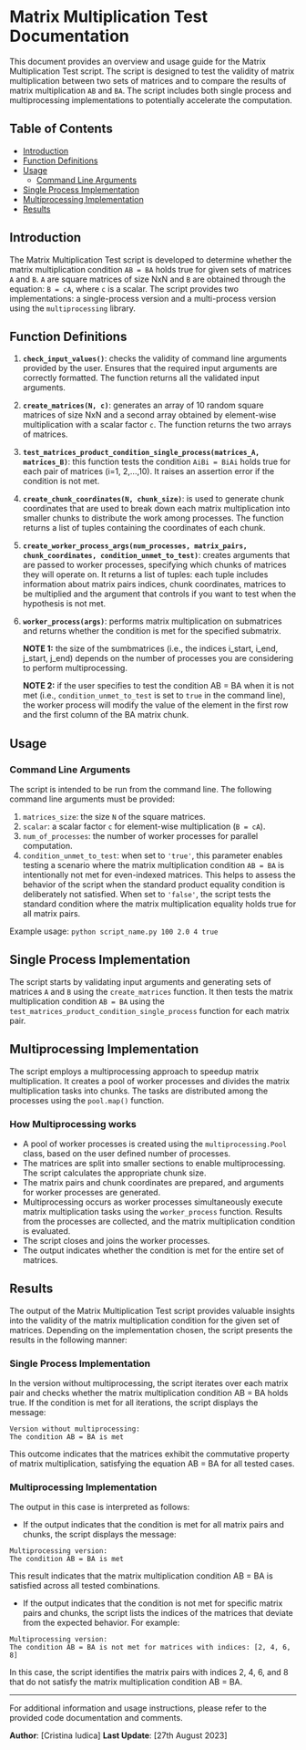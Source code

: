 # Matrix Multiplication Test Documentation

This document provides an overview and usage guide for the Matrix Multiplication Test script. The script is designed to test the validity of matrix multiplication between two sets of matrices and to compare the results of matrix multiplication `AB` and `BA`. The script includes both single process and multiprocessing implementations to potentially accelerate the computation.

## Table of Contents

- [Introduction](#introduction)
- [Function Definitions](#function-definitions)
- [Usage](#usage)
  - [Command Line Arguments](#command-line-arguments)
- [Single Process Implementation](#single-process-implementation)
- [Multiprocessing Implementation](#multiprocessing-implementation)
- [Results](#results)

## Introduction

The Matrix Multiplication Test script is developed to determine whether the matrix multiplication condition `AB = BA` holds true for given sets of matrices `A` and `B`. `A` are square matrices of size NxN and `B` are obtained through the equation: `B = cA`, where `c` is a scalar. The script provides two implementations: a single-process version and a multi-process version using the `multiprocessing` library.

## Function Definitions

1. **`check_input_values()`**:
   checks the validity of command line arguments provided by the user. Ensures that the required input arguments are correctly formatted. The function returns all the validated input arguments.

2. **`create_matrices(N, c)`**:
   generates an array of 10 random square matrices of size NxN and a second array obtained by element-wise multiplication with a scalar factor `c`. The function returns the two arrays of matrices.
   
3. **`test_matrices_product_condition_single_process(matrices_A, matrices_B)`**:
   this function tests the condition `AiBi = BiAi` holds true for each pair of matrices (i=1, 2,...,10). It raises an assertion error if the condition is not met.

4. **`create_chunk_coordinates(N, chunk_size)`**:
   is used to generate chunk coordinates that are used to break down each matrix multiplication into smaller chunks to distribute the work among processes. The function returns a list of tuples containing the coordinates of each chunk.
   
5. **`create_worker_process_args(num_processes, matrix_pairs, chunk_coordinates, condition_unmet_to_test)`**:
  creates arguments that are passed to worker processes, specifying which chunks of matrices they will operate on. It returns a list of tuples: each tuple includes information about matrix pairs indices, chunk coordinates, matrices to be multiplied and the argument that controls if you want to test when the hypothesis is not met.
  
6. **`worker_process(args)`**: 
   performs matrix multiplication on submatrices and returns whether the condition is met for the specified submatrix.
    
   **NOTE 1:** the size of the sumbmatrices (i.e., the indices i_start, i_end, j_start, j_end) depends on the number of processes you are considering to perform multiprocessing.
   
   **NOTE 2:** if the user specifies to test the condition AB = BA when it is not met (i.e., `condition_unmet_to_test` is set to `true` in the command line), the worker process will modify the value of the element in the first row and the first column of the BA matrix chunk.

## Usage

### Command Line Arguments

The script is intended to be run from the command line. The following command line arguments must be provided:

1. `matrices_size`: the size `N` of the square matrices.
2. `scalar`: a scalar factor `c` for element-wise multiplication (`B = cA`).
3. `num_of_processes`: the number of worker processes for parallel computation.
4. `condition_unmet_to_test`: when set to `'true'`, this parameter enables testing a scenario where the matrix multiplication condition `AB = BA` is intentionally not met for even-indexed matrices. This helps to assess the behavior of the script when the standard product equality condition is deliberately not satisfied. When set to `'false'`, the script tests the standard condition where the matrix multiplication equality holds true for all matrix pairs.


Example usage: `python script_name.py 100 2.0 4 true`

## Single Process Implementation

The script starts by validating input arguments and generating sets of matrices `A` and `B` using the `create_matrices` function. It then tests the matrix multiplication condition `AB = BA` using the `test_matrices_product_condition_single_process` function for each matrix pair.

## Multiprocessing Implementation

The script employs a multiprocessing approach to speedup matrix multiplication. It creates a pool of worker processes and divides the matrix multiplication tasks into chunks. The tasks are distributed among the processes using the `pool.map()` function. 

### How Multiprocessing works

- A pool of worker processes is created using the `multiprocessing.Pool` class, based on the user defined number of processes.
- The matrices are split into smaller sections to enable multiprocessing. The script calculates the appropriate chunk size.
- The matrix pairs and chunk coordinates are prepared, and arguments for worker processes are generated.
- Multiprocessing occurs as worker processes simultaneously execute matrix multiplication tasks using the `worker_process` function.
Results from the processes are collected, and the matrix multiplication condition is evaluated.
- The script closes and joins the worker processes.
- The output indicates whether the condition is met for the entire set of matrices.


## Results

The output of the Matrix Multiplication Test script provides valuable insights into the validity of the matrix multiplication condition for the given set of matrices. Depending on the implementation chosen, the script presents the results in the following manner:

### Single Process Implementation

In the version without multiprocessing, the script iterates over each matrix pair and checks whether the matrix multiplication condition AB = BA holds true. If the condition is met for all iterations, the script displays the message:
```
Version without multiprocessing:
The condition AB = BA is met
```

This outcome indicates that the matrices exhibit the commutative property of matrix    multiplication, satisfying the equation AB = BA for all tested cases.

### Multiprocessing Implementation

The output in this case is interpreted as follows:

- If the output indicates that the condition is met for all matrix pairs and chunks, the script displays the message:
```
Multiprocessing version:
The condition AB = BA is met
```
This result indicates that the matrix multiplication condition AB = BA is satisfied across all tested combinations.

- If the output indicates that the condition is not met for specific matrix pairs and chunks, the script lists the indices of the matrices that deviate from the expected behavior. For example:

```
Multiprocessing version:
The condition AB = BA is not met for matrices with indices: [2, 4, 6, 8]
```
In this case, the script identifies the matrix pairs with indices 2, 4, 6, and 8 that do not satisfy the matrix multiplication condition AB = BA.

---
For additional information and usage instructions, please refer to the provided code documentation and comments.

**Author**: [Cristina Iudica]
**Last Update**: [27th August 2023]
